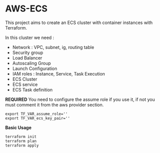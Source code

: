 # AWS-ECS

This project aims to create an ECS cluster with container instances with Terraform.

In this cluster we need :
- Network : VPC, subnet, ig, routing table
- Security group
- Load Balancer
- Autoscaling Group
- Launch Configuration
- IAM roles : Instance, Service, Task Execution
- ECS Cluster
- ECS service
- ECS Task definition



**REQUIRED**
You need to configure the assume role if you use it, if not you must comment it from the aws provider section.
```
export TF_VAR_assume_role=''
export TF_VAR_ecs_key_pair=''
```

**Basic Usage**
```
terraform init
terraform plan
terraform apply
```
